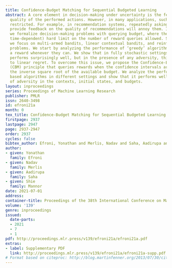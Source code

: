 ```yaml
---
title: Confidence-Budget Matching for Sequential Budgeted Learning
abstract: A core element in decision-making under uncertainty is the feedback on the
  quality of the performed actions. However, in many applications, such feedback is
  restricted. For example, in recommendation systems, repeatedly asking the user to
  provide feedback on the quality of recommendations will annoy them. In this work,
  we formalize decision-making problems with querying budget, where there is a (possibly
  time-dependent) hard limit on the number of reward queries allowed. Specifically,
  we focus on multi-armed bandits, linear contextual bandits, and reinforcement learning
  problems. We start by analyzing the performance of ‘greedy’ algorithms that query
  a reward whenever they can. We show that in fully stochastic settings, doing so
  performs surprisingly well, but in the presence of any adversity, this might lead
  to linear regret. To overcome this issue, we propose the Confidence-Budget Matching
  (CBM) principle that queries rewards when the confidence intervals are wider than
  the inverse square root of the available budget. We analyze the performance of CBM
  based algorithms in different settings and show that it performs well in the presence
  of adversity in the contexts, initial states, and budgets.
layout: inproceedings
series: Proceedings of Machine Learning Research
publisher: PMLR
issn: 2640-3498
id: efroni21a
month: 0
tex_title: Confidence-Budget Matching for Sequential Budgeted Learning
firstpage: 2937
lastpage: 2947
page: 2937-2947
order: 2937
cycles: false
bibtex_author: Efroni, Yonathan and Merlis, Nadav and Saha, Aadirupa and Mannor, Shie
author:
- given: Yonathan
  family: Efroni
- given: Nadav
  family: Merlis
- given: Aadirupa
  family: Saha
- given: Shie
  family: Mannor
date: 2021-07-01
address:
container-title: Proceedings of the 38th International Conference on Machine Learning
volume: '139'
genre: inproceedings
issued:
  date-parts:
  - 2021
  - 7
  - 1
pdf: http://proceedings.mlr.press/v139/efroni21a/efroni21a.pdf
extras:
- label: Supplementary PDF
  link: http://proceedings.mlr.press/v139/efroni21a/efroni21a-supp.pdf
# Format based on citeproc: http://blog.martinfenner.org/2013/07/30/citeproc-yaml-for-bibliographies/
---
```

